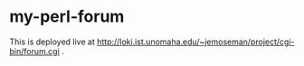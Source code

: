 # my-perl-forum
This is deployed live at http://loki.ist.unomaha.edu/~jemoseman/project/cgi-bin/forum.cgi .
